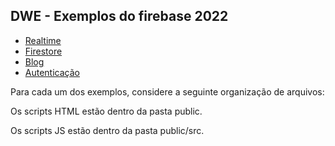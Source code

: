 <h2>DWE - Exemplos do firebase 2022</h2>
<ul>
  <li><a href="realtime2022">Realtime</a></li>
  <li><a href="firestore2022">Firestore</a></li>
  <li><a href="http://github.com/BiancaPedrosa/quickstart-js/tree/master/database">Blog</a></li>
  <li><a href="https://github.com/BiancaPedrosa/firebase/tree/master/autentica">Autenticação</a></li>
</ul>
Para cada um dos exemplos, considere a seguinte organização de arquivos:
<p> Os scripts HTML estão dentro da pasta public.</p>
<p> Os scripts JS estão dentro da pasta public/src.</p>
